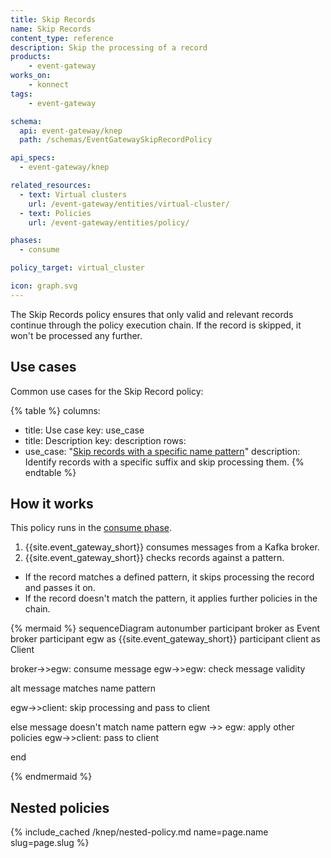 ```yaml
---
title: Skip Records
name: Skip Records
content_type: reference
description: Skip the processing of a record
products:
    - event-gateway
works_on:
    - konnect
tags:
    - event-gateway

schema:
  api: event-gateway/knep
  path: /schemas/EventGatewaySkipRecordPolicy

api_specs:
  - event-gateway/knep

related_resources:
  - text: Virtual clusters
    url: /event-gateway/entities/virtual-cluster/
  - text: Policies
    url: /event-gateway/entities/policy/

phases:
  - consume

policy_target: virtual_cluster

icon: graph.svg
---
```


The Skip Records policy ensures that only valid and relevant records continue through the policy execution chain. 
If the record is skipped, it won't be processed any further.

## Use cases

Common use cases for the Skip Record policy:

<!--vale off-->
{% table %}
columns:
  - title: Use case
    key: use_case
  - title: Description
    key: description
rows:
  - use_case: "[Skip records with a specific name pattern](/event-gateway/policies/skip-record/examples/skip-based-on-name/)"
    description: Identify records with a specific suffix and skip processing them.
{% endtable %}
<!--vale on-->

## How it works

This policy runs in the [consume phase](/event-gateway/entities/policy/#phases).

1. {{site.event_gateway_short}} consumes messages from a Kafka broker.
1. {{site.event_gateway_short}} checks records against a pattern.
  * If the record matches a defined pattern, it skips processing the record and passes it on.
  * If the record doesn't match the pattern, it applies further policies in the chain.


<!--vale off-->
{% mermaid %}
sequenceDiagram
  autonumber
  participant broker as Event broker
  participant egw as {{site.event_gateway_short}}
  participant client as Client


  broker->>egw: consume message
  egw->>egw: check message validity
  
  alt message matches name pattern

  egw->>client: skip processing and pass to client

  else message doesn't match name pattern
  egw ->> egw: apply other policies
  egw->>client: pass to client

  end

{% endmermaid %}
<!--vale on-->

## Nested policies 

{% include_cached /knep/nested-policy.md name=page.name slug=page.slug %}
